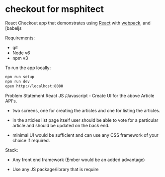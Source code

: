 # checkout for msphitect

React Checkout app that demonstrates using [React] with [webpack], and [babeljs

Requirements:
- git
- Node v6
- npm v3

To run the app locally:

```bash
npm run setup
npm run dev
open http://localhost:8080
```

[React]: http://facebook.github.io/react/
[webpack]: http://webpack.github.io/
[babeljs]: https://babeljs.io/


Problem Statement
 React JS /Javascript - Create UI for the above Article API's.
 - two screens, one for creating the articles and one for listing the articles.

 - in the articles list page itself user should be able to vote for a particular article and should be updated on the back end.

 - minimal UI would be sufficient and can use any CSS framework of your choice if required.

 

Stack:

 - Any front end framework (Ember would be an added advantage)

 - Use any JS package/library that is require
